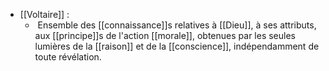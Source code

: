 - [[Voltaire]] :
	-  Ensemble des [[connaissance]]s relatives à [[Dieu]], à ses attributs, aux [[principe]]s de l'action [[morale]], obtenues par les seules lumières de la [[raison]] et de la [[conscience]], indépendamment de toute révélation.